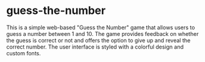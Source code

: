 # guess-the-number
This is a simple web-based "Guess the Number" game that allows users to guess a number between 1 and 10. The game provides feedback on whether the guess is correct or not and offers the option to give up and reveal the correct number. The user interface is styled with a colorful design and custom fonts.
